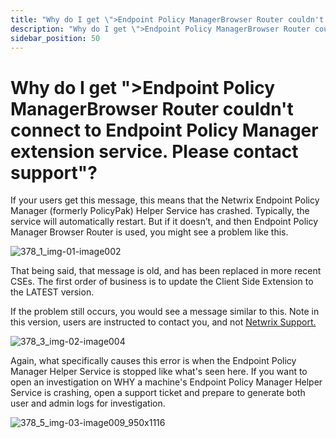 ```yaml
---
title: "Why do I get \">Endpoint Policy ManagerBrowser Router couldn't connect to Endpoint Policy Manager extension service. Please contact support\"?"
description: "Why do I get \">Endpoint Policy ManagerBrowser Router couldn't connect to Endpoint Policy Manager extension service. Please contact support\"?"
sidebar_position: 50
---
```


# Why do I get ">Endpoint Policy ManagerBrowser Router couldn't connect to Endpoint Policy Manager extension service. Please contact support"?

If your users get this message, this means that the Netwrix Endpoint Policy Manager (formerly
PolicyPak) Helper Service has crashed. Typically, the service will automatically restart. But if it
doesn’t, and then Endpoint Policy Manager Browser Router is used, you might see a problem like this.

![378_1_img-01-image002](/images/endpointpolicymanager/troubleshooting/378_1_img-01-image002.webp)

That being said, that message is old, and has been replaced in more recent CSEs. The first order of
business is to update the Client Side Extension to the LATEST version.

If the problem still occurs, you would see a message similar to this. Note in this version, users
are instructed to contact you, and not
[Netwrix Support.](https://www.netwrix.com/sign_in.html?rf=tickets.html#netwrix-support)

![378_3_img-02-image004](/images/endpointpolicymanager/troubleshooting/378_3_img-02-image004.webp)

Again, what specifically causes this error is when the Endpoint Policy Manager Helper Service is
stopped like what's seen here.
If you want to open an investigation on WHY a machine's Endpoint Policy Manager Helper Service is
crashing, open a support ticket and prepare to generate both user and admin logs for investigation.

![378_5_img-03-image009_950x1116](/images/endpointpolicymanager/troubleshooting/378_5_img-03-image009_950x1116.webp)

